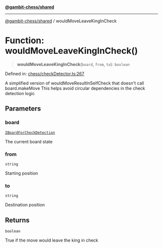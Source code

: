 [**@gambit-chess/shared**](../README.md)

***

[@gambit-chess/shared](../globals.md) / wouldMoveLeaveKingInCheck

# Function: wouldMoveLeaveKingInCheck()

> **wouldMoveLeaveKingInCheck**(`board`, `from`, `to`): `boolean`

Defined in: [chess/checkDetector.ts:267](https://github.com/cango91/gambit-chess/blob/b8ea13e4976c99c29d095eae7bc504b86f9add51/shared/src/chess/checkDetector.ts#L267)

A simplified version of wouldMoveResultInSelfCheck that doesn't call board.makeMove
This helps avoid circular dependencies in the check detection logic

## Parameters

### board

[`IBoardForCheckDetection`](../interfaces/IBoardForCheckDetection.md)

The current board state

### from

`string`

Starting position

### to

`string`

Destination position

## Returns

`boolean`

True if the move would leave the king in check
